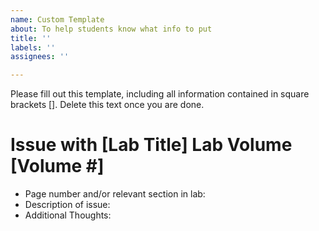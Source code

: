 ```yaml
---
name: Custom Template
about: To help students know what info to put
title: ''
labels: ''
assignees: ''

---
```


Please fill out this template, including all information contained in square brackets []. Delete this text once you are done.
# Issue with [Lab Title] Lab Volume [Volume #]
- Page number and/or relevant section in lab:
- Description of issue:
- Additional Thoughts:
